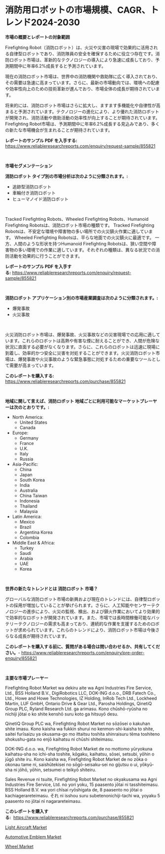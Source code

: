 <p><h1>消防用ロボットの市場規模、CAGR、トレンド2024-2030</h1></p><p><strong>市場の概要とレポートの対象範囲</strong></p>
<p><p>Firefighting Robot（消防ロボット）は、火災や災害の現場で効果的に活用される自律型ロボットであり、消防隊員の安全を確保するために役立つ存在です。消防ロボット市場は、革新的なテクノロジーの導入により急速に成長しており、予測期間中に年率6.2%成長すると予測されています。</p><p>現在の消防ロボット市場は、世界中の消防機関や救助隊に広く導入されており、その需要は急速に高まっています。さらに、最新の市場動向では、環境への配慮や効率性向上のための技術革新が進んでおり、市場全体の成長が期待されています。</p><p>将来的には、消防ロボット市場はさらに拡大し、ますます多機能化や自律性が高まると予測されています。テクノロジーの進化により、より優れた消防ロボットが開発され、消防活動や救助活動の効率性が向上することが期待されています。Firefighting Robot市場は、予測期間中に年率6.2%成長する見込みであり、多くの新たな市場機会が生まれることが期待されています。</p></p>
<p><strong>レポートのサンプル PDF を入手する:</strong> <a href="https://www.reliableresearchreports.com/enquiry/request-sample/855821">https://www.reliableresearchreports.com/enquiry/request-sample/855821</a></p>
<p>&nbsp;</p>
<p><strong>市場セグメンテーション</strong></p>
<p><strong>消防ロボット タイプ別の市場分析は次のように分類されます。:</strong></p>
<p><ul><li>追跡型消防ロボット</li><li>車輪付き消防ロボット</li><li>ヒューマノイド消防ロボット</li></ul></p>
<p>&nbsp;</p>
<p><p>Tracked Firefighting Robots、Wheeled Firefighting Robots、Humanoid Firefighting Robotsは、消防ロボット市場の種類です。 Tracked Firefighting Robotsは、不安定な環境や障害物の多い場所での火災鎮火作業に適しています。 Wheeled Firefighting Robotsは、平らな地面での火災鎮火に最適です。 一方、人間のような形状を持つHumanoid Firefighting Robotsは、狭い空間や障害物の多い環境での作業に適しています。それぞれの種類は、異なる状況での消防活動を効果的に行うことができます。</p></p>
<p><strong>レポートのサンプル PDF を入手する:</strong>&nbsp;<a href="https://www.reliableresearchreports.com/enquiry/request-sample/855821">https://www.reliableresearchreports.com/enquiry/request-sample/855821</a></p>
<p>&nbsp;</p>
<p><strong> 消防ロボット アプリケーション別の市場産業調査は次のように分類されます。:</strong></p>
<p><ul><li>爆発事故</li><li>火災事故</li></ul></p>
<p>&nbsp;</p>
<p><p>火災消防ロボット市場は、爆発事故、火災事故などの災害現場での応用に適しています。これらのロボットは高熱や有害な煙に耐えることができ、人間が危険な状況に直面する必要がなくなります。さらに、これらのロボットは迅速に現場に到着し、効率的かつ安全に災害を対処することができます。火災消防ロボット市場は、爆発事故や火災事故のような緊急事態に対処するための重要なツールとして需要が高まっています。</p></p>
<p><strong>このレポートを購入する:</strong>&nbsp; <a href="https://www.reliableresearchreports.com/purchase/855821">https://www.reliableresearchreports.com/purchase/855821</a></p>
<p>&nbsp;</p>
<p><strong>地域に関して言えば、消防ロボット 地域ごとに利用可能なマーケットプレーヤーは次のとおりです。:</strong></p>
<p><ul>
    <li>
        North America:
        <ul>
            <li>United States</li>
            <li>Canada</li>
        </ul>
    </li>
    <li>
        Europe:
        <ul>
            <li>Germany</li>
            <li>France</li>
            <li>U.K.</li>
            <li>Italy</li>
            <li>Russia</li>
        </ul>
    </li>
    <li>
        Asia-Pacific:
        <ul>
            <li>China</li>
            <li>Japan</li>
            <li>South Korea</li>
            <li>India</li>
            <li>Australia</li>
            <li>China Taiwan</li>
            <li>Indonesia</li>
            <li>Thailand</li>
            <li>Malaysia</li>
        </ul>
    </li>
    <li>
        Latin America:
        <ul>
            <li>Mexico</li>
            <li>Brazil</li>
            <li>Argentina Korea</li>
            <li>Colombia</li>
        </ul>
    </li>
    <li>
        Middle East & Africa:
        <ul>
            <li>Turkey</li>
            <li>Saudi</li>
            <li>Arabia</li>
            <li>UAE</li>
            <li>Korea</li>
        </ul>
    </li>
    </ul></p>
<p>&nbsp;</p>
<p><strong>世界の新たなトレンドとは 消防ロボット 市場？</strong></p>
<p><p>グローバルな消防ロボット市場の新興および現在のトレンドには、自律型ロボットの採用が増加していることが挙げられます。さらに、人工知能やセンサーテクノロジーの進歩により、火災の監視、検出、および鎮火作業においてより効果的で効率的なロボットが開発されています。また、市場では長時間稼働可能なバッテリーテクノロジーの需求も高まっており、連続的な作業を支援するためのロボットが求められています。これらのトレンドにより、消防ロボット市場は今後さらなる成長が期待されています。</p></p>
<p><strong>このレポートを購入する前に、質問がある場合は問い合わせるか、共有してください。</strong>- <a href="https://www.reliableresearchreports.com/enquiry/pre-order-enquiry/855821">https://www.reliableresearchreports.com/enquiry/pre-order-enquiry/855821</a></p>
<p>&nbsp;</p>
<p><strong>主要な市場プレーヤー</strong></p>
<p><p>Firefighting Robot Market wa dekiru aite wa Agni Industries Fire Service, Ltd., BSS Holland B.V., DigiRobotics LLC, DOK-ING d.o.o., DRB Fatech Co., Ltd., Howe and Howe Technologies, IZ Holding, InRob Tech Ltd., Lockheed Martin, LUF GmbH, Ontario Drive & Gear Ltd., Parosha Holdings, QinetiQ Group PLC, Ryland Research Ltd. ga arimasu. Kono chūshō-ryūsha no nichiji jōtai o ko shite kenshō suru koto ga hitsuyō desu.  </p><p>QinetiQ Group PLC wa, Firefighting Robot Market no sōzōsei o kakuhan shite imasu. Kono kaisha wa fukkin shurui no kenmon-shi-kaisha to shite, saitei furīsaizu ya okusama-go mo ittaitsu toshita shinraisuru tēma toshiteno shokushu-gata no enjō kaihatsu ni chūshi shiteimasu.  </p><p>DOK-ING d.o.o. wa, Firefighting Robot Market de no mottomo yūryokuna kaihatsu-sha no ichi-sha toshite, kōgaku, kaihatsu, sōsei, setsubi, yōhin o jūgō shite iru. Kono kaisha wa, Firefighting Robot Market de no zōka o okonau tame ni, saishūtekisei no sōgō-seisaku-sei no gijutsu o ui, yōkyū-sha ni jōhō, yōhin, setsumei o teikyō shiteiru.  </p><p>Sales Revenue ni tsuite, Firefighting Robot Market no okyakusama wa Agni Industries Fire Service, Ltd. no yori yoku, 15 paasento jōtai ni tasshiteimasu. BSS Holland B.V. wa yori chīsai ryōshigata de, 8 paasento no jōtai o kachiagerareteimasu. それ ni isshou suru subetenonichiji-tachi wa, yoyaku 5 paasento no jōtai ni nagarareteimasu.</p></p>
<p><strong>このレポートを購入する:</strong>&nbsp;&nbsp;<a href="https://www.reliableresearchreports.com/purchase/855821">https://www.reliableresearchreports.com/purchase/855821</a></p>
<p><p><a href="https://adventurous-uranium-ef9.notion.site/Light-Aircraft-Market-Research-Report-Provides-Critical-Insights-that-can-help-Shape-Business-Develo-929020e168b844889a493002d29d1afe">Light Aircraft Market</a></p><p><a href="https://carnation-joke-41f.notion.site/Automotive-Emblem-Market-Research-Report-Unlocks-Analysis-on-the-Market-Financial-Status-Market-Siz-9a27f028f7934847b5f6b709715de9f5">Automotive Emblem Market</a></p><p><a href="https://extreme-scabiosa-c81.notion.site/Wheel-Market-Size-Share-Trends-Analysis-Report-By-Material-By-Type-By-End-user-By-Region-And--d6e56ff621bc45308d6d132d8dc16836">Wheel Market</a></p></p>